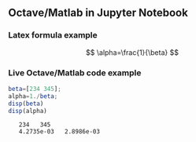 ## Octave/Matlab in Jupyter Notebook

### Latex formula example

$$
\alpha=\frac{1}{\beta}
$$

### Live Octave/Matlab code example


```octave
beta=[234 345];
alpha=1./beta;
disp(beta)
disp(alpha)
```

       234   345
       4.2735e-03   2.8986e-03

